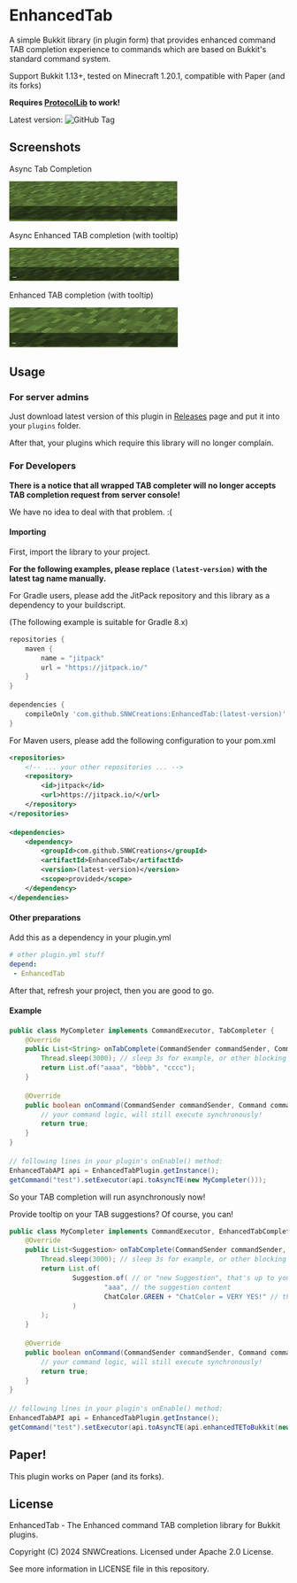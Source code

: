 # EnhancedTab

A simple Bukkit library (in plugin form) that provides enhanced command
 TAB completion experience to commands which are based on Bukkit's standard command system.

Support Bukkit 1.13+, tested on Minecraft 1.20.1, compatible with Paper (and its forks)

**Requires [ProtocolLib](https://github.com/dmulloy2/ProtocolLib) to work!**

Latest version: ![GitHub Tag](https://img.shields.io/github/v/tag/SNWCreations/EnhancedTab)

## Screenshots

Async Tab Completion

![](imgs/async.gif)

Async Enhanced TAB completion (with tooltip)

![](imgs/async+enhanced.gif)

Enhanced TAB completion (with tooltip)

![](imgs/enhanced.gif)

## Usage

### For server admins

Just download latest version of this plugin in
 [Releases](https://github.com/SNWCreations/EnhancedTab/releases) page and put it
 into your `plugins` folder.

After that, your plugins which require this library will no longer complain.

### For Developers

**There is a notice that all wrapped TAB completer will no longer accepts TAB completion request
 from server console!**

We have no idea to deal with that problem. :(

#### Importing

First, import the library to your project.

**For the following examples, please replace `(latest-version)` with the latest tag name manually.**

For Gradle users, please add the JitPack repository and this library
 as a dependency to your buildscript.

(The following example is suitable for Gradle 8.x)
```groovy
repositories {
    maven {
        name = "jitpack"
        url = "https://jitpack.io/"
    }
}

dependencies {
    compileOnly 'com.github.SNWCreations:EnhancedTab:(latest-version)'
}
```

For Maven users, please add the following configuration to your pom.xml

```xml
<repositories>
    <!-- ... your other repositories ... -->
    <repository>
        <id>jitpack</id>
        <url>https://jitpack.io/</url>
    </repository>
</repositories>

<dependencies>
    <dependency>
        <groupId>com.github.SNWCreations</groupId>
        <artifactId>EnhancedTab</artifactId>
        <version>(latest-version)</version>
        <scope>provided</scope>
    </dependency>
</dependencies>
```

#### Other preparations

Add this as a dependency in your plugin.yml

```yml
# other plugin.yml stuff
depend:
 - EnhancedTab
```

After that, refresh your project, then you are good to go.

#### Example

```java
public class MyCompleter implements CommandExecutor, TabCompleter {
    @Override
    public List<String> onTabComplete(CommandSender commandSender, Command command, String label, String[] args) {
        Thread.sleep(3000); // sleep 3s for example, or other blocking operations like Database query?
        return List.of("aaaa", "bbbb", "cccc");
    }

    @Override
    public boolean onCommand(CommandSender commandSender, Command command, String label, String[] args) {
        // your command logic, will still execute synchronously!
        return true;
    }
}

// following lines in your plugin's onEnable() method:
EnhancedTabAPI api = EnhancedTabPlugin.getInstance();
getCommand("test").setExecutor(api.toAsyncTE(new MyCompleter()));
```

So your TAB completion will run asynchronously now!

Provide tooltip on your TAB suggestions? Of course, you can!

```java
public class MyCompleter implements CommandExecutor, EnhancedTabCompleter {
    @Override
    public List<Suggestion> onTabComplete(CommandSender commandSender, Command command, String label, String[] args) {
        Thread.sleep(3000); // sleep 3s for example, or other blocking operations like database query?
        return List.of(
                Suggestion.of( // or "new Suggestion", that's up to you!
                        "aaa", // the suggestion content
                        ChatColor.GREEN + "ChatColor = VERY YES!" // the tooltip, chat color is supported
                )
        );
    }

    @Override
    public boolean onCommand(CommandSender commandSender, Command command, String label, String[] args) {
        // your command logic, will still execute synchronously!
        return true;
    }
}

// following lines in your plugin's onEnable() method:
EnhancedTabAPI api = EnhancedTabPlugin.getInstance();
getCommand("test").setExecutor(api.toAsyncTE(api.enhancedTEToBukkit(new MyCompleter())));
```

## Paper!

This plugin works on Paper (and its forks).

## License

EnhancedTab - The Enhanced command TAB completion library for Bukkit plugins.

Copyright (C) 2024 SNWCreations. Licensed under Apache 2.0 License.

See more information in LICENSE file in this repository.
